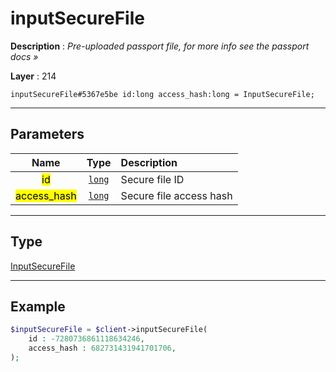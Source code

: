 # inputSecureFile

**Description** : *Pre\-uploaded passport file, for more info see the passport docs &raquo;*

**Layer** : 214

```tl
inputSecureFile#5367e5be id:long access_hash:long = InputSecureFile;
```

---

## Parameters

| Name | Type | Description |
| :---: | :---: | :--- |
| <mark>id</mark> | [`long`](type/long) | Secure file ID |
| <mark>access_hash</mark> | [`long`](type/long) | Secure file access hash |

---

## Type

[InputSecureFile](type/InputSecureFile)

---

## Example

```php
$inputSecureFile = $client->inputSecureFile(
	id : -7280736861118634246,
	access_hash : 682731431941701706,
);
```